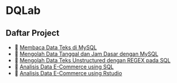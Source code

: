 # DQLab
## Daftar Project
  - 📄 [Membaca Data Teks di MySQL](Membaca%20Data%20Teks%20di%20MySQL.sql)
  - 📄 [Mengolah Data Tanggal dan Jam Dasar dengan MySQL](Mengolah%20Data%20Tanggal%20dan%20Jam%20Dasar%20dengan%20MySQL.sql)
  - 📄 [Mengolah Data Teks Unstructured dengan REGEX pada SQL](Mengolah%20Data%20Teks%20Unstructured%20dengan%20REGEX%20pada%20SQL.sql)
  - 📄 [Analisis Data E-Commerce using SQL](Analisis%20Data%20E-Commerce%20using%20SQL.sql)
  - 📄 [Analisis Data E-Commerce using Rstudio](Analisis%20Data%20E-Commerce%20using%20Rstudio.R)
